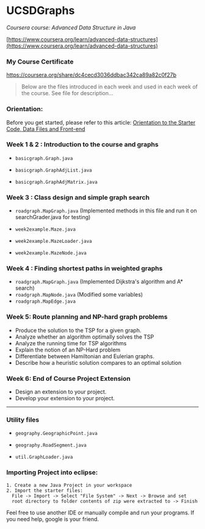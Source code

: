 # UCSDGraphs

_Coursera course: Advanced Data Structure in Java_

[https://www.coursera.org/learn/advanced-data-structures](https://www.coursera.org/learn/advanced-data-structures)

### My Course Certificate

https://coursera.org/share/dc4cecd3036ddbac342ca89a82c0f27b

> Below are the files introduced in each week and used in each week
> of the course. See file for description...

### Orientation:

Before you get started, please refer to this article: [Orientation to the Starter Code, Data Files and Front-end](https://github.com/LLancelot/UCSDGraphs/blob/master/Orientation%20to%20the%20Starter%20Code%2C%20Data%20Files%20and%20Front-end.md#orientation-to-the-starter-code-data-files-and-front-end)

### Week 1 & 2 : Introduction to the course and graphs

- ```basicgraph.Graph.java```

- ```basicgraph.GraphAdjList.java```

- ```basicgraph.GraphAdjMatrix.java```

### Week 3 : Class design and simple graph search

- ```roadgraph.MapGraph.java``` (Implemented methods in this file and run it on searchGrader.java for testing)

- ```week2example.Maze.java```

- ```week2example.MazeLoader.java```

- ```week2example.MazeNode.java```

### Week 4 : Finding shortest paths in weighted graphs

- ```roadgraph.MapGraph.java``` (Implemented Dijkstra's algorithm and A* search)
- ```roadgraph.MapNode.java``` (Modified some variables)
- ```roadgraph.MapEdge.java```

### Week 5: Route planning and NP-hard graph problems

- Produce the solution to the TSP for a given graph.
- Analyze whether an algorithm optimally solves the TSP
- Analyze the running time for TSP algorithms
- Explain the notion of an NP-Hard problem
- Differentiate between Hamiltonian and Eulerian graphs.
- Describe how a heuristic solution compares to an optimal solution

### Week 6: End of Course Project Extension

- Design an extension to your project.
- Develop your extension to your project.

----------------------

### Utility files

- ```geography.GeographicPoint.java```

- ```geography.RoadSegment.java```

- ```util.GraphLoader.java```

### Importing Project into eclipse:

	1. Create a new Java Project in your workspace
	2. Import the starter files:
	  File -> Import -> Select "File System" -> Next -> Browse and set 
	  root directory to folder contents of zip were extracted to -> Finish

Feel free to use another IDE or manually compile and run your programs.
If you need help, google is your friend.
